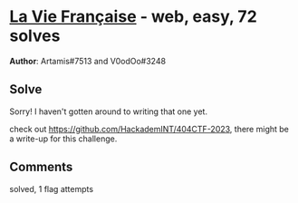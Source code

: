 [La Vie Française](challenge_files/README.md) - web, easy, 72 solves
===

**Author**: Artamis#7513 and V0odOo#3248    

## Solve

Sorry! I haven't gotten around to writing that one yet.

check out https://github.com/HackademINT/404CTF-2023, there might be a write-up for this challenge.

## Comments

solved, 1 flag attempts
